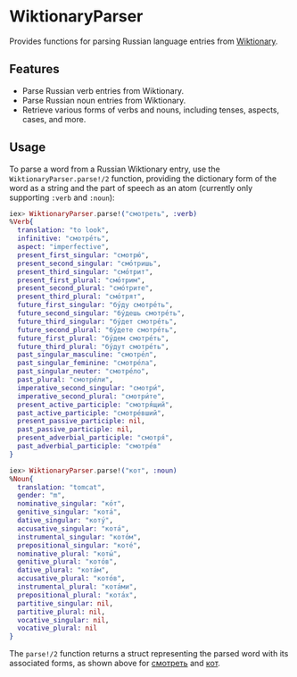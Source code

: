 # WiktionaryParser

Provides functions for parsing Russian language entries from [Wiktionary](https://en.wiktionary.org).

## Features

- Parse Russian verb entries from Wiktionary.
- Parse Russian noun entries from Wiktionary.
- Retrieve various forms of verbs and nouns, including tenses, aspects, cases, and more.

## Usage
To parse a word from a Russian Wiktionary entry, use the `WiktionaryParser.parse!/2` function,
providing the dictionary form of the word as a string and the part of speech as an atom (currently
only supporting `:verb` and `:noun`):

```elixir
iex> WiktionaryParser.parse!("смотреть", :verb)
%Verb{
  translation: "to look",
  infinitive: "смотре́ть",
  aspect: "imperfective",
  present_first_singular: "смотрю́",
  present_second_singular: "смо́тришь",
  present_third_singular: "смо́трит",
  present_first_plural: "смо́трим",
  present_second_plural: "смо́трите",
  present_third_plural: "смо́трят",
  future_first_singular: "бу́ду смотре́ть",
  future_second_singular: "бу́дешь смотре́ть",
  future_third_singular: "бу́дет смотре́ть",
  future_second_plural: "бу́дете смотре́ть",
  future_first_plural: "бу́дем смотре́ть",
  future_third_plural: "бу́дут смотре́ть",
  past_singular_masculine: "смотре́л",
  past_singular_feminine: "смотре́ла",
  past_singular_neuter: "смотре́ло",
  past_plural: "смотре́ли",
  imperative_second_singular: "смотри́",
  imperative_second_plural: "смотри́те",
  present_active_participle: "смотря́щий",
  past_active_participle: "смотре́вший",
  present_passive_participle: nil,
  past_passive_participle: nil,
  present_adverbial_participle: "смотря́",
  past_adverbial_participle: "смотре́в"
}

iex> WiktionaryParser.parse!("кот", :noun)
%Noun{
  translation: "tomcat",
  gender: "m",
  nominative_singular: "ко́т",
  genitive_singular: "кота́",
  dative_singular: "коту́",
  accusative_singular: "кота́",
  instrumental_singular: "кото́м",
  prepositional_singular: "коте́",
  nominative_plural: "коты́",
  genitive_plural: "кото́в",
  dative_plural: "кота́м",
  accusative_plural: "кото́в",
  instrumental_plural: "кота́ми",
  prepositional_plural: "кота́х",
  partitive_singular: nil,
  partitive_plural: nil,
  vocative_singular: nil,
  vocative_plural: nil
}
```

The `parse!/2` function returns a struct representing the parsed word with its associated forms, as shown above for [смотреть](https://en.wiktionary.org/wiki/смотреть#Russian) and [кот](https://en.wiktionary.org/wiki/кот#Russian).

